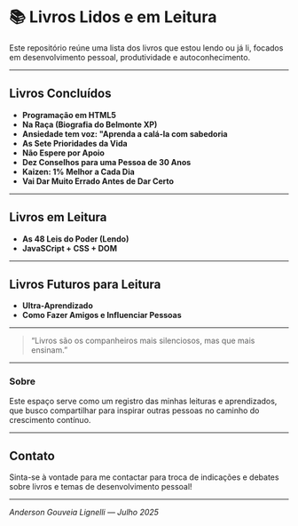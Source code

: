 # 📚 Livros Lidos e em Leitura

Este repositório reúne uma lista dos livros que estou lendo ou já li, focados em desenvolvimento pessoal, produtividade e autoconhecimento.  

---

## Livros Concluídos 

- **Programação em HTML5**  
- **Na Raça (Biografia do Belmonte XP)**  
- **Ansiedade tem voz: "Aprenda a calá-la com sabedoria**  
- **As Sete Prioridades da Vida**  
- **Não Espere por Apoio**  
- **Dez Conselhos para uma Pessoa de 30 Anos**  
- **Kaizen: 1% Melhor a Cada Dia**  
- **Vai Dar Muito Errado Antes de Dar Certo**  

---

## Livros em Leitura

- **As 48 Leis do Poder (Lendo)**  
- **JavaSCript + CSS + DOM**  

---

## Livros Futuros para Leitura

- **Ultra-Aprendizado**  
- **Como Fazer Amigos e Influenciar Pessoas**
  

---

> “Livros são os companheiros mais silenciosos, mas que mais ensinam.”  

---

### Sobre

Este espaço serve como um registro das minhas leituras e aprendizados, que busco compartilhar para inspirar outras pessoas no caminho do crescimento contínuo.

---

## Contato

Sinta-se à vontade para me contactar para troca de indicações e debates sobre livros e temas de desenvolvimento pessoal!

---

*Anderson Gouveia Lignelli — Julho 2025*


